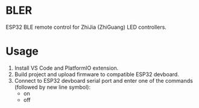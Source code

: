 # BLER
ESP32 BLE remote control for ZhiJia (ZhiGuang) LED controllers.
# Usage
1. Install VS Code and PlatformIO extension.
2. Build project and upload firmware to compatible ESP32 devboard.
3. Connect to ESP32 devboard serial port and enter one of the commands (followed by new line symbol):
    - on
    - off

